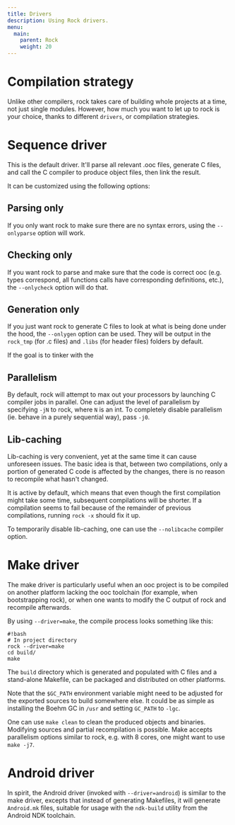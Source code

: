 ```yaml
---
title: Drivers
description: Using Rock drivers.
menu:
  main:
    parent: Rock
    weight: 20
---
```


# Compilation strategy

Unlike other compilers, rock takes care of building whole projects at
a time, not just single modules. However, how much you want to let up
to rock is your choice, thanks to different `drivers`, or compilation strategies.

# Sequence driver

This is the default driver. It'll parse all relevant .ooc files, generate
C files, and call the C compiler to produce object files, then link the result.

It can be customized using the following options:

## Parsing only

If you only want rock to make sure there are no syntax errors, using
the `--onlyparse` option will work.

## Checking only

If you want rock to parse and make sure that the code is correct ooc
(e.g. types correspond, all functions calls have corresponding definitions,
etc.), the `--onlycheck` option will do that.

## Generation only

If you just want rock to generate C files to look at what is being done
under the hood, the `--onlygen` option can be used. They will be output
in the `rock_tmp` (for .c files) and `.libs` (for header files) folders by default.

If the goal is to tinker with the 

## Parallelism

By default, rock will attempt to max out your processors by launching C
compiler jobs in parallel. One can adjust the level of parallelism by
specifying `-jN` to rock, where `N` is an int. To completely disable
parallelism (ie. behave in a purely sequential way), pass `-j0`.

## Lib-caching

Lib-caching is very convenient, yet at the same time it can cause unforeseen
issues. The basic idea is that, between two compilations, only a portion of
generated C code is affected by the changes, there is no reason to recompile
what hasn't changed.

It is active by default, which means that even though the first compilation
might take some time, subsequent compilations will be shorter. If a compilation
seems to fail because of the remainder of previous compilations, running `rock -x`
should fix it up.

To temporarily disable lib-caching, one can use the `--nolibcache` compiler
option.

# Make driver

The make driver is particularly useful when an ooc project is to be compiled
on another platform lacking the ooc toolchain (for example, when bootstrapping
rock), or when one wants to modify the C output of rock and recompile afterwards.

By using `--driver=make`, the compile process looks something like this:

    #!bash
    # In project directory
    rock --driver=make
    cd build/
    make

The `build` directory which is generated and populated with C files and a
stand-alone Makefile, can be packaged and distributed on other platforms.

Note that the `$GC_PATH` environment variable might need to be adjusted for
the exported sources to build somewhere else. It could be as simple as
installing the Boehm GC in `/usr` and setting `GC_PATH` to `-lgc`.

One can use `make clean` to clean the produced objects and binaries. Modifying
sources and partial recompilation is possible. Make accepts parallelism options
similar to rock, e.g. with 8 cores, one might want to use `make -j7`.

# Android driver

In spirit, the Android driver (invoked with `--driver=android`) is similar to
the make driver, excepts that instead of generating Makefiles, it will generate
`Android.mk` files, suitable for usage with the `ndk-build` utility from the
Android NDK toolchain.


